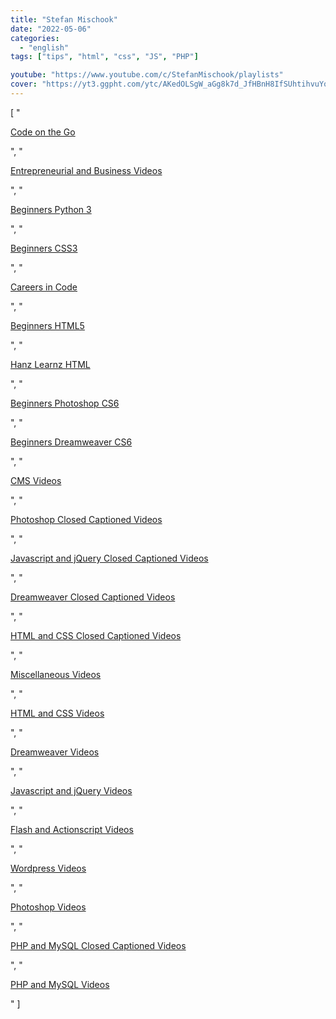 ```yaml
---
title: "Stefan Mischook"
date: "2022-05-06"
categories:
  - "english"
tags: ["tips", "html", "css", "JS", "PHP"]

youtube: "https://www.youtube.com/c/StefanMischook/playlists"
cover: "https://yt3.ggpht.com/ytc/AKedOLSgW_aGg8k7d_JfHBnH8IfSUhtihvuYou022S1vbA=s88-c-k-c0x00ffffff-no-rj"
---
```


[
"<p><a href='https://www.youtube.com/watch?v=6JjkE6h_FtY&list=PL4WWE_tMSca15w8URvKp-A61L_N_Cn1NL'>Code on the Go</a></p>",
"<p><a href='https://www.youtube.com/watch?v=kCC3bmchEW0&list=PL4WWE_tMSca0_FZw8jYboynRezxgIS0v3'>Entrepreneurial and Business Videos</a></p>",
"<p><a href='https://www.youtube.com/watch?v=CwhhTr5EJsA&list=PL4WWE_tMSca2EMskQYibO2iyZShYuClxE'>Beginners Python 3</a></p>",
"<p><a href='https://www.youtube.com/watch?v=CfyafrlGRzE&list=PL4WWE_tMSca2Oh4MEAfzLU6T7_yWmg0qY'>Beginners CSS3</a></p>",
"<p><a href='https://www.youtube.com/watch?v=4SXeCXeNEbY&list=PL4WWE_tMSca2iCyc0qgkxXHIVV6Yt_vVf'>Careers in Code</a></p>",
"<p><a href='https://www.youtube.com/watch?v=dIik9qnnSQA&list=PL4WWE_tMSca2ud8vp2cdtLsv3yADiJPiR'>Beginners HTML5</a></p>",
"<p><a href='https://www.youtube.com/watch?v=ygNvIQbv1Hs&list=PL4WWE_tMSca1th-fqUt-1jPzLXi8nXCjn'>Hanz Learnz HTML</a></p>",
"<p><a href='https://www.youtube.com/watch?v=iakuuv5Qk7w&list=PL4WWE_tMSca2mUdsmW_bxqKUAnG4wz8e_'>Beginners Photoshop CS6</a></p>",
"<p><a href='https://www.youtube.com/watch?v=7n-HD9QtcDs&list=PL4WWE_tMSca3Eb-_ycyYHJm62Li_PclFn'>Beginners Dreamweaver CS6</a></p>",
"<p><a href='https://www.youtube.com/watch?v=BE0vWx8HAJk&list=PL9FBF34E40E67170D'>CMS Videos</a></p>",
"<p><a href='https://www.youtube.com/watch?v=gcFDGf7tUug&list=PL649F850D49E6147A'>Photoshop Closed Captioned Videos</a></p>",
"<p><a href='https://www.youtube.com/watch?v=RB86FBxfsok&list=PLF9EF107713B91F50'>Javascript and jQuery Closed Captioned Videos</a></p>",
"<p><a href='https://www.youtube.com/watch?v=Y_Cu397Dizg&list=PL3ADA736B459BC76B'>Dreamweaver Closed Captioned Videos</a></p>",
"<p><a href='https://www.youtube.com/watch?v=QdSI9b4X2cM&list=PL57DBA960448D3C4A'>HTML and CSS Closed Captioned Videos</a></p>",
"<p><a href='https://www.youtube.com/watch?v=I97EfMkDQgs&list=PLE4D8FE9E35F89D17'>Miscellaneous Videos</a></p>",
"<p><a href='https://www.youtube.com/watch?v=elWSIaUEqF0&list=PL9A4A1F01BE14A84A'>HTML and CSS Videos</a></p>",
"<p><a href='https://www.youtube.com/watch?v=uEfXtUWkq3A&list=PL88979A8AA4D33854'>Dreamweaver Videos</a></p>",
"<p><a href='https://www.youtube.com/watch?v=X2aRXKzrTK4&list=PLCC35DC0490ADE817'>Javascript and jQuery Videos</a></p>",
"<p><a href='https://www.youtube.com/watch?v=N0A7ssIQahA&list=PLC26B4910A2E2124E'>Flash and Actionscript Videos</a></p>",
"<p><a href='https://www.youtube.com/watch?v=QnTHfrHvEtE&list=PLF97719296570218C'>Wordpress Videos</a></p>",
"<p><a href='https://www.youtube.com/watch?v=f9CQygHhC40&list=PL1A1E22FA7A47062D'>Photoshop Videos</a></p>",
"<p><a href='https://www.youtube.com/watch?v=eyWLvEBuV8I&list=PLC24F601DB2054A22'>PHP and MySQL Closed Captioned Videos</a></p>",
"<p><a href='https://www.youtube.com/watch?v=nlH6yt_k8Us&list=PL3A8445B006EF88E8'>PHP and MySQL Videos</a></p>"
]
